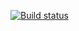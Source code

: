 [![Build status](https://ci.appveyor.com/api/projects/status/6gt8s9yw9a0gkv8l?svg=true)](https://ci.appveyor.com/project/NeuroK-hub/ajs-6-1)

